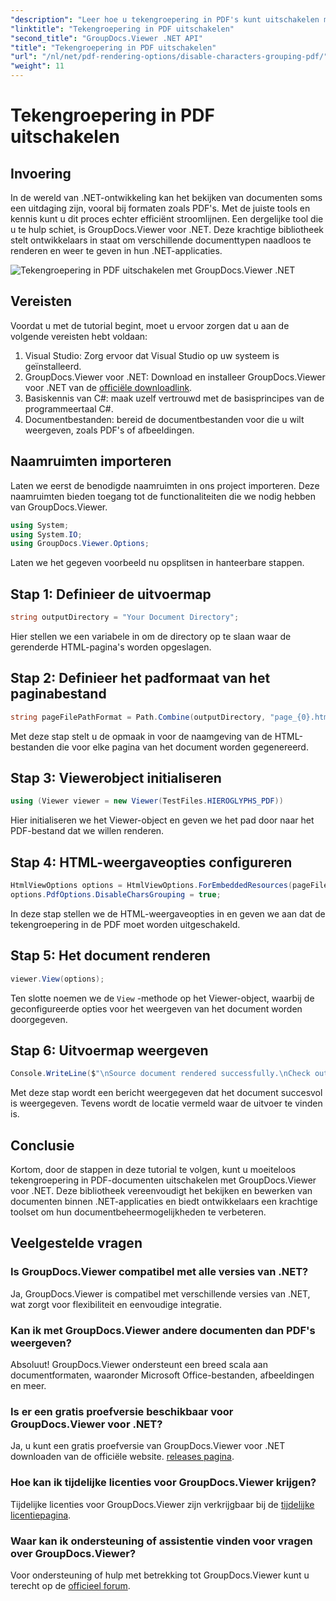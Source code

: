 ```yaml
---
"description": "Leer hoe u tekengroepering in PDF's kunt uitschakelen met GroupDocs.Viewer voor .NET. Volg onze stapsgewijze handleiding voor naadloze documentweergave."
"linktitle": "Tekengroepering in PDF uitschakelen"
"second_title": "GroupDocs.Viewer .NET API"
"title": "Tekengroepering in PDF uitschakelen"
"url": "/nl/net/pdf-rendering-options/disable-characters-grouping-pdf/"
"weight": 11
---
```


# Tekengroepering in PDF uitschakelen

## Invoering
In de wereld van .NET-ontwikkeling kan het bekijken van documenten soms een uitdaging zijn, vooral bij formaten zoals PDF's. Met de juiste tools en kennis kunt u dit proces echter efficiënt stroomlijnen. Een dergelijke tool die u te hulp schiet, is GroupDocs.Viewer voor .NET. Deze krachtige bibliotheek stelt ontwikkelaars in staat om verschillende documenttypen naadloos te renderen en weer te geven in hun .NET-applicaties.

![Tekengroepering in PDF uitschakelen met GroupDocs.Viewer .NET](/viewer/pdf-rendering-options/disable-characters-grouping-in-pdf.png)

## Vereisten
Voordat u met de tutorial begint, moet u ervoor zorgen dat u aan de volgende vereisten hebt voldaan:
1. Visual Studio: Zorg ervoor dat Visual Studio op uw systeem is geïnstalleerd.
2. GroupDocs.Viewer voor .NET: Download en installeer GroupDocs.Viewer voor .NET van de [officiële downloadlink](https://releases.groupdocs.com/viewer/net/).
3. Basiskennis van C#: maak uzelf vertrouwd met de basisprincipes van de programmeertaal C#.
4. Documentbestanden: bereid de documentbestanden voor die u wilt weergeven, zoals PDF's of afbeeldingen.

## Naamruimten importeren
Laten we eerst de benodigde naamruimten in ons project importeren. Deze naamruimten bieden toegang tot de functionaliteiten die we nodig hebben van GroupDocs.Viewer.

```csharp
using System;
using System.IO;
using GroupDocs.Viewer.Options;
```

Laten we het gegeven voorbeeld nu opsplitsen in hanteerbare stappen.
## Stap 1: Definieer de uitvoermap
```csharp
string outputDirectory = "Your Document Directory";
```
Hier stellen we een variabele in om de directory op te slaan waar de gerenderde HTML-pagina's worden opgeslagen.
## Stap 2: Definieer het padformaat van het paginabestand
```csharp
string pageFilePathFormat = Path.Combine(outputDirectory, "page_{0}.html");
```
Met deze stap stelt u de opmaak in voor de naamgeving van de HTML-bestanden die voor elke pagina van het document worden gegenereerd.
## Stap 3: Viewerobject initialiseren
```csharp
using (Viewer viewer = new Viewer(TestFiles.HIEROGLYPHS_PDF))
```
Hier initialiseren we het Viewer-object en geven we het pad door naar het PDF-bestand dat we willen renderen.
## Stap 4: HTML-weergaveopties configureren
```csharp
HtmlViewOptions options = HtmlViewOptions.ForEmbeddedResources(pageFilePathFormat);
options.PdfOptions.DisableCharsGrouping = true;
```
In deze stap stellen we de HTML-weergaveopties in en geven we aan dat de tekengroepering in de PDF moet worden uitgeschakeld.
## Stap 5: Het document renderen
```csharp
viewer.View(options);
```
Ten slotte noemen we de `View` -methode op het Viewer-object, waarbij de geconfigureerde opties voor het weergeven van het document worden doorgegeven.
## Stap 6: Uitvoermap weergeven
```csharp
Console.WriteLine($"\nSource document rendered successfully.\nCheck output in {outputDirectory}.");
```
Met deze stap wordt een bericht weergegeven dat het document succesvol is weergegeven. Tevens wordt de locatie vermeld waar de uitvoer te vinden is.

## Conclusie
Kortom, door de stappen in deze tutorial te volgen, kunt u moeiteloos tekengroepering in PDF-documenten uitschakelen met GroupDocs.Viewer voor .NET. Deze bibliotheek vereenvoudigt het bekijken en bewerken van documenten binnen .NET-applicaties en biedt ontwikkelaars een krachtige toolset om hun documentbeheermogelijkheden te verbeteren.
## Veelgestelde vragen
### Is GroupDocs.Viewer compatibel met alle versies van .NET?
Ja, GroupDocs.Viewer is compatibel met verschillende versies van .NET, wat zorgt voor flexibiliteit en eenvoudige integratie.
### Kan ik met GroupDocs.Viewer andere documenten dan PDF's weergeven?
Absoluut! GroupDocs.Viewer ondersteunt een breed scala aan documentformaten, waaronder Microsoft Office-bestanden, afbeeldingen en meer.
### Is er een gratis proefversie beschikbaar voor GroupDocs.Viewer voor .NET?
Ja, u kunt een gratis proefversie van GroupDocs.Viewer voor .NET downloaden van de officiële website. [releases pagina](https://releases.groupdocs.com/).
### Hoe kan ik tijdelijke licenties voor GroupDocs.Viewer krijgen?
Tijdelijke licenties voor GroupDocs.Viewer zijn verkrijgbaar bij de [tijdelijke licentiepagina](https://purchase.groupdocs.com/temporary-license/).
### Waar kan ik ondersteuning of assistentie vinden voor vragen over GroupDocs.Viewer?
Voor ondersteuning of hulp met betrekking tot GroupDocs.Viewer kunt u terecht op de [officieel forum](https://forum.groupdocs.com/c/viewer/9).